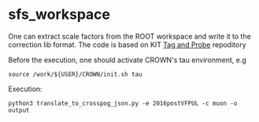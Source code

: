 # sfs_workspace
One can extract scale factors from the ROOT workspace and write it to the correction lib format. The code is based on KIT  [Tag and Probe](https://github.com/KIT-CMS/TagAndProbe) repoditory

Before the execution, one should activate CROWN's tau environment, e.g

```
source /work/${USER}/CROWN/init.sh tau

```

Execution: 

```
python3 translate_to_crosspog_json.py -e 2016postVFPUL -c muon -o output

```

